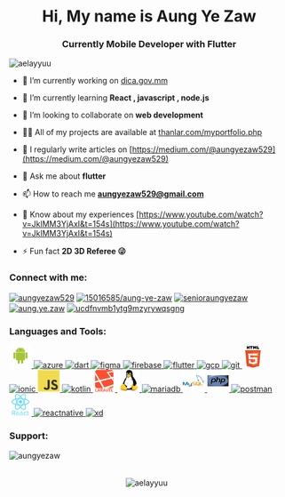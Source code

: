 <h1 align="center">Hi, My name is Aung Ye Zaw</h1>
<h3 align="center">Currently Mobile Developer with Flutter</h3>

<p align="left"> <img src="https://komarev.com/ghpvc/?username=aelayyuu&label=Profile%20views&color=0e75b6&style=flat" alt="aelayyuu" /> </p>

- 🔭 I’m currently working on [dica.gov.mm](https://www.dica.gov.mm)

- 🌱 I’m currently learning **React , javascript , node.js**

- 👯 I’m looking to collaborate on **web development**

- 👨‍💻 All of my projects are available at [thanlar.com/myportfolio.php](thanlar.com/myportfolio.php)

- 📝 I regularly write articles on [https://medium.com/@aungyezaw529](https://medium.com/@aungyezaw529)

- 💬 Ask me about **flutter**

- 📫 How to reach me **aungyezaw529@gmail.com**

- 📄 Know about my experiences [https://www.youtube.com/watch?v=JklMM3YjAxI&t=154s](https://www.youtube.com/watch?v=JklMM3YjAxI&t=154s)

- ⚡ Fun fact **2D 3D Referee :stuck_out_tongue_winking_eye:**

<h3 align="left">Connect with me:</h3>
<p align="left">
<a href="https://twitter.com/aungyezaw529" target="blank"><img align="center" src="https://raw.githubusercontent.com/rahuldkjain/github-profile-readme-generator/master/src/images/icons/Social/twitter.svg" alt="aungyezaw529" height="30" width="40" /></a>
<a href="https://stackoverflow.com/users/15016585/aung-ye-zaw" target="blank"><img align="center" src="https://raw.githubusercontent.com/rahuldkjain/github-profile-readme-generator/master/src/images/icons/Social/stack-overflow.svg" alt="15016585/aung-ye-zaw" height="30" width="40" /></a>
<a href="https://fb.com/senioraungyezaw" target="blank"><img align="center" src="https://raw.githubusercontent.com/rahuldkjain/github-profile-readme-generator/master/src/images/icons/Social/facebook.svg" alt="senioraungyezaw" height="30" width="40" /></a>
<a href="https://instagram.com/aung.ye.zaw" target="blank"><img align="center" src="https://raw.githubusercontent.com/rahuldkjain/github-profile-readme-generator/master/src/images/icons/Social/instagram.svg" alt="aung.ye.zaw" height="30" width="40" /></a>
<a href="https://www.youtube.com/c/ucdfnvmb1ytg9mzyrywqsgng" target="blank"><img align="center" src="https://raw.githubusercontent.com/rahuldkjain/github-profile-readme-generator/master/src/images/icons/Social/youtube.svg" alt="ucdfnvmb1ytg9mzyrywqsgng" height="30" width="40" /></a>
</p>

<h3 align="left">Languages and Tools:</h3>
<p align="left"> <a href="https://developer.android.com" target="_blank"> <img src="https://raw.githubusercontent.com/devicons/devicon/master/icons/android/android-original-wordmark.svg" alt="android" width="40" height="40"/> </a> <a href="https://azure.microsoft.com/en-in/" target="_blank"> <img src="https://www.vectorlogo.zone/logos/microsoft_azure/microsoft_azure-icon.svg" alt="azure" width="40" height="40"/> </a> <a href="https://dart.dev" target="_blank"> <img src="https://www.vectorlogo.zone/logos/dartlang/dartlang-icon.svg" alt="dart" width="40" height="40"/> </a> <a href="https://www.figma.com/" target="_blank"> <img src="https://www.vectorlogo.zone/logos/figma/figma-icon.svg" alt="figma" width="40" height="40"/> </a> <a href="https://firebase.google.com/" target="_blank"> <img src="https://www.vectorlogo.zone/logos/firebase/firebase-icon.svg" alt="firebase" width="40" height="40"/> </a> <a href="https://flutter.dev" target="_blank"> <img src="https://www.vectorlogo.zone/logos/flutterio/flutterio-icon.svg" alt="flutter" width="40" height="40"/> </a> <a href="https://cloud.google.com" target="_blank"> <img src="https://www.vectorlogo.zone/logos/google_cloud/google_cloud-icon.svg" alt="gcp" width="40" height="40"/> </a> <a href="https://git-scm.com/" target="_blank"> <img src="https://www.vectorlogo.zone/logos/git-scm/git-scm-icon.svg" alt="git" width="40" height="40"/> </a> <a href="https://www.w3.org/html/" target="_blank"> <img src="https://raw.githubusercontent.com/devicons/devicon/master/icons/html5/html5-original-wordmark.svg" alt="html5" width="40" height="40"/> </a> <a href="https://ionicframework.com" target="_blank"> <img src="https://upload.wikimedia.org/wikipedia/commons/d/d1/Ionic_Logo.svg" alt="ionic" width="40" height="40"/> </a> <a href="https://developer.mozilla.org/en-US/docs/Web/JavaScript" target="_blank"> <img src="https://raw.githubusercontent.com/devicons/devicon/master/icons/javascript/javascript-original.svg" alt="javascript" width="40" height="40"/> </a> <a href="https://kotlinlang.org" target="_blank"> <img src="https://www.vectorlogo.zone/logos/kotlinlang/kotlinlang-icon.svg" alt="kotlin" width="40" height="40"/> </a> <a href="https://laravel.com/" target="_blank"> <img src="https://raw.githubusercontent.com/devicons/devicon/master/icons/laravel/laravel-plain-wordmark.svg" alt="laravel" width="40" height="40"/> </a> <a href="https://www.linux.org/" target="_blank"> <img src="https://raw.githubusercontent.com/devicons/devicon/master/icons/linux/linux-original.svg" alt="linux" width="40" height="40"/> </a> <a href="https://mariadb.org/" target="_blank"> <img src="https://www.vectorlogo.zone/logos/mariadb/mariadb-icon.svg" alt="mariadb" width="40" height="40"/> </a> <a href="https://www.mysql.com/" target="_blank"> <img src="https://raw.githubusercontent.com/devicons/devicon/master/icons/mysql/mysql-original-wordmark.svg" alt="mysql" width="40" height="40"/> </a> <a href="https://www.php.net" target="_blank"> <img src="https://raw.githubusercontent.com/devicons/devicon/master/icons/php/php-original.svg" alt="php" width="40" height="40"/> </a> <a href="https://postman.com" target="_blank"> <img src="https://www.vectorlogo.zone/logos/getpostman/getpostman-icon.svg" alt="postman" width="40" height="40"/> </a> <a href="https://reactjs.org/" target="_blank"> <img src="https://raw.githubusercontent.com/devicons/devicon/master/icons/react/react-original-wordmark.svg" alt="react" width="40" height="40"/> </a> <a href="https://reactnative.dev/" target="_blank"> <img src="https://reactnative.dev/img/header_logo.svg" alt="reactnative" width="40" height="40"/> </a> <a href="https://www.adobe.com/products/xd.html" target="_blank"> <img src="https://cdn.worldvectorlogo.com/logos/adobe-xd.svg" alt="xd" width="40" height="40"/> </a> </p>

<h3 align="left">Support:</h3>
<p><a href="https://www.buymeacoffee.com/aungyezaw"> <img align="left" src="https://cdn.buymeacoffee.com/buttons/v2/default-yellow.png" height="50" width="210" alt="aungyezaw" /></a></p><br><br>

<p><img align="center" src="https://github-readme-stats.vercel.app/api/top-langs?username=aelayyuu&show_icons=true&locale=en&layout=compact" alt="aelayyuu" /></p>

